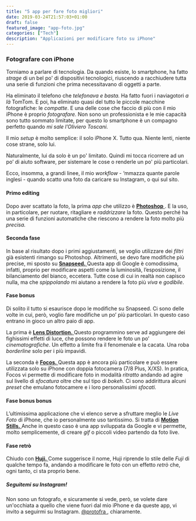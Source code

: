 ```yaml
---
title: "5 app per fare foto migliori"
date: 2019-03-24T21:57:03+01:00
draft: false
featured_image: "app-foto.jpg"
categories: ["Tech"]
description: "Applicazioni per modificare foto su iPhone"
---
```


### Fotografare con iPhone

Torniamo a parlare di tecnologia. 
Da quando esiste, lo smartphone, ha fatto _strage_ di un bel po' di dispositivi tecnologici, riuscendo a racchiudere tutta una serie di funzioni che prima necessitavano di oggetti a parte.  

Ha eliminato il telefono che _telefonava e basta._ Ha fatto fuori i naviagotori _a là_ TomTom. E poi, ha eliminato quasi del tutto le piccole macchine fotografiche: le _compatte_. E una delle cose che faccio di più con il mio iPhone è proprio _fotografare._ 
Non sono un professionista e le mie capacità sono tutto sommato limitate, per questo lo smartphone è un compagno perfetto quando _mi sale l’Oliviero Toscani._ 

Il mio _setup_ è molto semplice: il solo iPhone X. Tutto qua. Niente lenti, niente cose strane, solo lui. 

Naturalmente, lui da solo è un po' limitato. Quindi mi tocca ricorrere ad un po’ di aiuto software, per sistemare le cose o renderle un po' più particolari. 

Ecco, insomma, a grandi linee, il mio _workflow_ - ‘mmazza quante parole inglesi - quando scatto una foto da caricare su Instagram, o qui sul sito. 

#### Primo editing 
Dopo aver scattato la foto, la prima _app_ che utilizzo è <a href="https://itunes.apple.com/it/app/adobe-photoshop-express/id331975235?mt=8" target="_blank" rel="nofollow" title="photoshop"> **Photoshop** </a>. E la uso, in particolare, per ruotare, ritagliare e _raddrizzare_ la foto. Questo perché ha una serie di funzioni automatiche che riescono a rendere la foto molto più _precisa._ 

#### Seconda fase
In base al risultato dopo i primi aggiustamenti, se  voglio utilizzare dei _filtri_ già esistenti rimango su Photoshop. Altrimenti, se devo fare modifiche più precise, mi sposto su <a href="https://itunes.apple.com/it/app/snapseed/id439438619?mt=8" target="_blank" rel="nofollow" title="snapseed"> **Snapseed.** </a> Questa app di Google è comodissima, infatti, proprio per modificare aspetti come la luminosità, l’esposizione, il bilanciamento del bianco, eccetera. Tutte cose di cui in realtà non capisco nulla, ma che _spippolando_ mi aiutano a rendere la foto più _viva_ e _godibile_. 

#### Fase bonus
Di solito il tutto si esaurisce dopo le modifiche su Snapseed. Ci sono delle volte in cui, però, voglio fare modifiche un po’ più particolari. In questo caso entrano in gioco un altro paio di app. 

La prima è <a href="https://itunes.apple.com/it/app/lens-distortions/id938026822?mt=8" target="_blank" rel="nofollow" title="lens distortion"> **Lens Distortion.** </a> Questo programmino serve ad aggiungere dei fighissimi effetti di luce, che possono rendere le foto un po’ _cinematografiche_. Un effetto a limite fra il fenomenale e la cacata. Una roba _borderline_ solo per i più impavidi. 

La seconda è <a href="https://itunes.apple.com/it/app/focos/id1274938524?mt=8" target="_blank" rel="nofollow" title="focos"> **Focos.** </a> Questa app è ancora più particolare e può essere utilizzata solo su iPhone con doppia fotocamera (7/8 Plus, X/XS). In pratica, Focos vi permette di modificare foto in modalità _ritratto_ andando ad agire sul livello di _sfocatura_ oltre che sul tipo di _bokeh_. Ci sono addirittura alcuni _preset_ che emulano fotocamere e i loro personalissimi _sfocati._

#### Fase bonus bonus
L’ultimissima applicazione che vi elenco serve a sfruttare meglio le _Live Foto_ di iPhone, che io personalmente uso tantissimo. Si tratta di <a href="https://itunes.apple.com/it/app/motion-stills-gif-collage/id1086172168?mt=8" target="_blank" rel="nofollow" title="motion stills"> **Motion Stills.** </a> Anche in questo caso è una app sviluppata da Google e vi permette, molto semplicemente, di creare _gif_ o piccoli video partendo da foto live. 

#### Fase retrò
Chiudo con <a href="https://itunes.apple.com/it/app/huji-cam/id781383622?mt=8" target="_blank" rel="nofollow" title="huji"> **Huji.** </a> Come suggerisce il nome, Huji riprende lo stile delle _Fuji_ di qualche tempo fa, andando a modificare le foto con un effetto _retrò_ che, ogni tanto, ci sta proprio bene.  

##### Seguitemi su Instagram!
Non sono un fotografo, e sicuramente si vede, però, se volete dare un'occhiata a quello che viene fuori dal mio iPhone e da queste app, vi invito a seguirmi su Instagram. <a href="https://www.instagram.com/protofra/" target="_blank" rel="nofollow" title="huji"> @protofra </a>, chiaramente. 